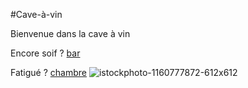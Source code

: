 #Cave-à-vin     

Bienvenue dans la cave à vin 

Encore soif ? [bar](bar.md)

Fatigué ? [chambre](chambre.md)
![istockphoto-1160777872-612x612](https://github.com/noahbhme/labyrinthe-sio24/assets/136432269/e6420edb-530f-4e62-81f5-8b91133713ea)
